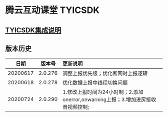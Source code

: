 # 腾云互动课堂 TYICSDK 

## [TYICSDK集成说明](TYICSDK使用说明.md)

## 版本历史

| 日期 | 版本号 |  更新说明 |
|:---------:|:--------:|:-------- |
| 20200617 | 2.0.276 | 调整上报优先级；优化断网时上报逻辑 |
| 20200618 | 2.0.278 | 优化数据上报中线程切换问题 |
| 20200724 | 2.0.290 | 1.修改上报时间为24小时制；2.添加onerror,onwarning上报；3.增加进房接收音视频控制; |
